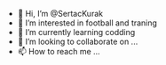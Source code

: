 - 👋 Hi, I’m @SertacKurak
- 👀 I’m interested in football and traning
- 🌱 I’m currently learning codding
- 💞️ I’m looking to collaborate on ...
- 📫 How to reach me ...

<!---
SertacKurak/SertacKurak is a ✨ special ✨ repository because its `README.md` (this file) appears on your GitHub profile.
You can click the Preview link to take a look at your changes.
--->
